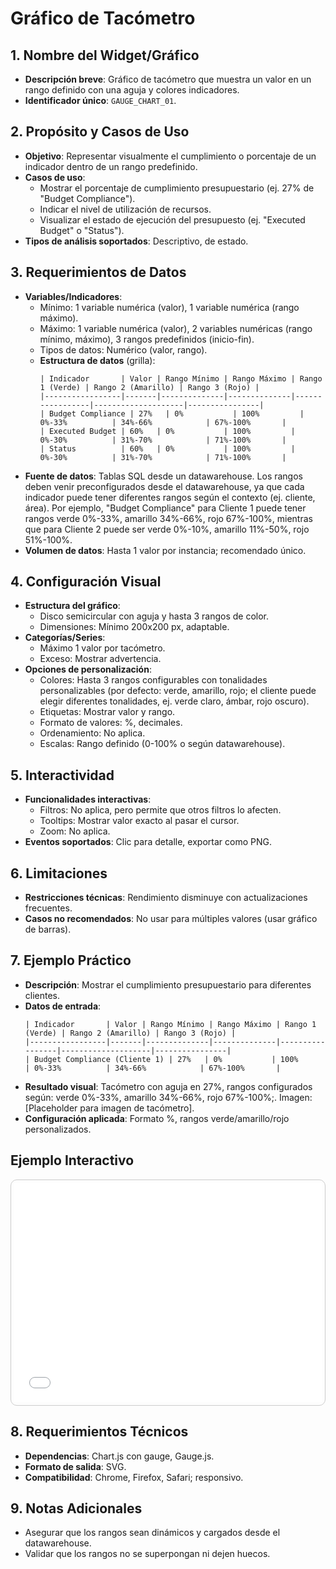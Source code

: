 # Gráfico de Tacómetro

## 1. Nombre del Widget/Gráfico
- **Descripción breve**: Gráfico de tacómetro que muestra un valor en un rango definido con una aguja y colores indicadores.
- **Identificador único**: `GAUGE_CHART_01`.

## 2. Propósito y Casos de Uso
- **Objetivo**: Representar visualmente el cumplimiento o porcentaje de un indicador dentro de un rango predefinido.
- **Casos de uso**:
  - Mostrar el porcentaje de cumplimiento presupuestario (ej. 27% de "Budget Compliance").
  - Indicar el nivel de utilización de recursos.
  - Visualizar el estado de ejecución del presupuesto (ej. "Executed Budget" o "Status").
- **Tipos de análisis soportados**: Descriptivo, de estado.

## 3. Requerimientos de Datos
- **Variables/Indicadores**:
  - Mínimo: 1 variable numérica (valor), 1 variable numérica (rango máximo).
  - Máximo: 1 variable numérica (valor), 2 variables numéricas (rango mínimo, máximo), 3 rangos predefinidos (inicio-fin).
  - Tipos de datos: Numérico (valor, rango).
  - **Estructura de datos** (grilla):
    ```
    | Indicador       | Valor | Rango Mínimo | Rango Máximo | Rango 1 (Verde) | Rango 2 (Amarillo) | Rango 3 (Rojo) |
    |-----------------|-------|--------------|--------------|-----------------|--------------------|----------------|
    | Budget Compliance | 27%   | 0%           | 100%         | 0%-33%          | 34%-66%            | 67%-100%       |
    | Executed Budget | 60%   | 0%           | 100%         | 0%-30%          | 31%-70%            | 71%-100%       |
    | Status          | 60%   | 0%           | 100%         | 0%-30%          | 31%-70%            | 71%-100%       |
    ```
- **Fuente de datos**: Tablas SQL desde un datawarehouse. Los rangos deben venir preconfigurados desde el datawarehouse, ya que cada indicador puede tener diferentes rangos según el contexto (ej. cliente, área). Por ejemplo, "Budget Compliance" para Cliente 1 puede tener rangos verde 0%-33%, amarillo 34%-66%, rojo 67%-100%, mientras que para Cliente 2 puede ser verde 0%-10%, amarillo 11%-50%, rojo 51%-100%.
- **Volumen de datos**: Hasta 1 valor por instancia; recomendado único.

## 4. Configuración Visual
- **Estructura del gráfico**:
  - Disco semicircular con aguja y hasta 3 rangos de color.
  - Dimensiones: Mínimo 200x200 px, adaptable.
- **Categorías/Series**:
  - Máximo 1 valor por tacómetro.
  - Exceso: Mostrar advertencia.
- **Opciones de personalización**:
  - Colores: Hasta 3 rangos configurables con tonalidades personalizables (por defecto: verde, amarillo, rojo; el cliente puede elegir diferentes tonalidades, ej. verde claro, ámbar, rojo oscuro).
  - Etiquetas: Mostrar valor y rango.
  - Formato de valores: %, decimales.
  - Ordenamiento: No aplica.
  - Escalas: Rango definido (0-100% o según datawarehouse).

## 5. Interactividad
- **Funcionalidades interactivas**:
  - Filtros: No aplica, pero permite que otros filtros lo afecten.
  - Tooltips: Mostrar valor exacto al pasar el cursor.
  - Zoom: No aplica.
- **Eventos soportados**: Clic para detalle, exportar como PNG.

## 6. Limitaciones
- **Restricciones técnicas**: Rendimiento disminuye con actualizaciones frecuentes.
- **Casos no recomendados**: No usar para múltiples valores (usar gráfico de barras).

## 7. Ejemplo Práctico
- **Descripción**: Mostrar el cumplimiento presupuestario para diferentes clientes.
- **Datos de entrada**:
  ```
  | Indicador       | Valor | Rango Mínimo | Rango Máximo | Rango 1 (Verde) | Rango 2 (Amarillo) | Rango 3 (Rojo) |
  |-----------------|-------|--------------|--------------|-----------------|--------------------|----------------|
  | Budget Compliance (Cliente 1) | 27%   | 0%           | 100%         | 0%-33%          | 34%-66%            | 67%-100%       |
  ```
- **Resultado visual**: Tacómetro con aguja en 27%, rangos configurados según: verde 0%-33%, amarillo 34%-66%, rojo 67%-100%;. Imagen: [Placeholder para imagen de tacómetro].
- **Configuración aplicada**: Formato %, rangos verde/amarillo/rojo personalizados.

## Ejemplo Interactivo

<div class="widget-interactive-container" style="border: 1px solid #ccc; padding: 5px; border-radius: 10px; margin-bottom: 20px; min-height: 350px; position: relative;">
  <iframe src="../../../assets/widgets_html/GAUGE_CHART_01/gauge_chart_01_interactive.html" 
          style="width: 100%; height: 350px; border: none; overflow: hidden; "
          loading="lazy"
          title="Ejemplo Interactivo del Filtro">
  </iframe>
</div>

<style>
/* Opcional: Para asegurar que el iframe se ajuste bien si el contenido es más alto */
.widget-interactive-container iframe {
    min-height: 350px; /* Ajusta según la altura típica de tus widgets */
}
</style>

## 8. Requerimientos Técnicos
- **Dependencias**: Chart.js con gauge, Gauge.js.
- **Formato de salida**: SVG.
- **Compatibilidad**: Chrome, Firefox, Safari; responsivo.

## 9. Notas Adicionales
- Asegurar que los rangos sean dinámicos y cargados desde el datawarehouse.
- Validar que los rangos no se superpongan ni dejen huecos.